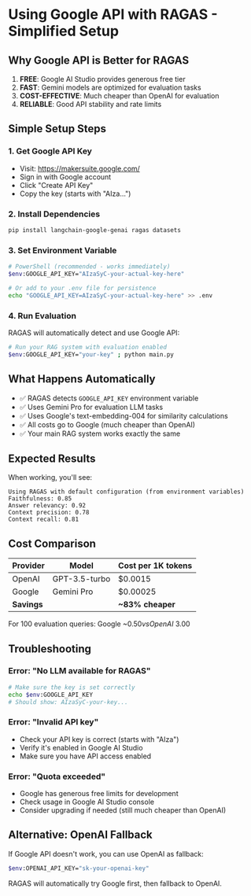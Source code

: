 # Using Google API with RAGAS - Simplified Setup

## Why Google API is Better for RAGAS

1. **FREE**: Google AI Studio provides generous free tier
2. **FAST**: Gemini models are optimized for evaluation tasks  
3. **COST-EFFECTIVE**: Much cheaper than OpenAI for evaluation
4. **RELIABLE**: Good API stability and rate limits

## Simple Setup Steps

### 1. Get Google API Key
- Visit: https://makersuite.google.com/
- Sign in with Google account
- Click "Create API Key"
- Copy the key (starts with "AIza...")

### 2. Install Dependencies
```bash
pip install langchain-google-genai ragas datasets
```

### 3. Set Environment Variable
```bash
# PowerShell (recommended - works immediately)
$env:GOOGLE_API_KEY="AIzaSyC-your-actual-key-here"

# Or add to your .env file for persistence
echo "GOOGLE_API_KEY=AIzaSyC-your-actual-key-here" >> .env
```

### 4. Run Evaluation
RAGAS will automatically detect and use Google API:

```bash
# Run your RAG system with evaluation enabled
$env:GOOGLE_API_KEY="your-key" ; python main.py
```

## What Happens Automatically

- ✅ RAGAS detects `GOOGLE_API_KEY` environment variable
- ✅ Uses Gemini Pro for evaluation LLM tasks
- ✅ Uses Google's text-embedding-004 for similarity calculations
- ✅ All costs go to Google (much cheaper than OpenAI)
- ✅ Your main RAG system works exactly the same

## Expected Results

When working, you'll see:
```
Using RAGAS with default configuration (from environment variables)
Faithfulness: 0.85
Answer relevancy: 0.92
Context precision: 0.78
Context recall: 0.81
```

## Cost Comparison

| Provider | Model | Cost per 1K tokens |
|----------|-------|-------------------|
| OpenAI | GPT-3.5-turbo | $0.0015 |
| Google | Gemini Pro | $0.00025 |
| **Savings** | | **~83% cheaper** |

For 100 evaluation queries: Google ~$0.50 vs OpenAI ~$3.00

## Troubleshooting

### Error: "No LLM available for RAGAS"
```bash
# Make sure the key is set correctly
echo $env:GOOGLE_API_KEY
# Should show: AIzaSyC-your-key...
```

### Error: "Invalid API key"
- Check your API key is correct (starts with "AIza")
- Verify it's enabled in Google AI Studio
- Make sure you have API access enabled

### Error: "Quota exceeded"
- Google has generous free limits for development
- Check usage in Google AI Studio console
- Consider upgrading if needed (still much cheaper than OpenAI)

## Alternative: OpenAI Fallback

If Google API doesn't work, you can use OpenAI as fallback:
```bash
$env:OPENAI_API_KEY="sk-your-openai-key"
```

RAGAS will automatically try Google first, then fallback to OpenAI.
